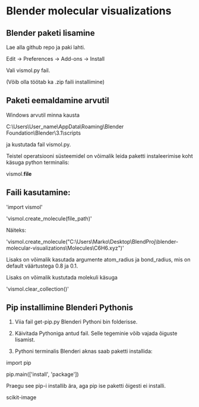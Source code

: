 # Blender molecular visualizations

## Blender paketi lisamine

Lae alla github repo ja paki lahti.

Edit -> Preferences -> Add-ons -> Install

Vali vismol.py fail.

(Võib olla töötab ka .zip faili installimine)

## Paketi eemaldamine arvutil



Windows arvutil minna kausta

C:\Users\User_name\AppData\Roaming\Blender Foundation\Blender\3.1\scripts

ja kustutada fail vismol.py.

Teistel operatsiooni süsteemidel on võimalik leida paketti instaleerimise koht käsuga python terminalis:

vismol.__file__


## Faili kasutamine:

'import vismol'

'vismol.create_molecule(file_path)'

Näiteks:

'vismol.create_molecule("C:\\Users\\Marko\\Desktop\\BlendProj\\blender-molecular-visualizations\\Molecules\\C6H6.xyz")'

Lisaks on võimalik kasutada argumente atom_radius ja bond_radius, mis on default väärtustega 0.8 ja 0.1.

Lisaks on võimalik kustutada molekuli käsuga

'vismol.clear_collection()'


## Pip installimine Blenderi Pythonis

1) Viia fail get-pip.py Blenderi Pythoni bin folderisse.

2) Käivitada Pythoniga antud fail. Selle tegeminie võib vajada õiguste lisamist.

3) Pythoni terminalis Blenderi aknas saab paketti installida:

import pip

pip.main(['install', 'package'])

Praegu see pip-i installib ära, aga pip ise paketti õigesti ei installi.


scikit-image